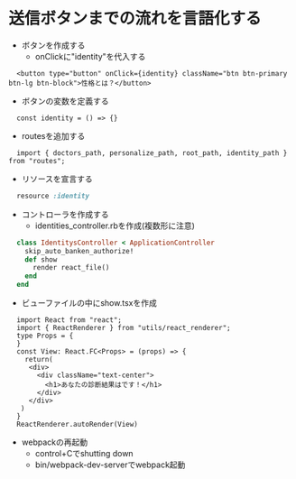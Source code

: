 # 送信ボタンまでの流れを言語化する
- ボタンを作成する
  - onClickに"identity"を代入する
```index.tsx
  <button type="button" onClick={identity} className="btn btn-primary btn-lg btn-block">性格とは？</button>
```
- ボタンの変数を定義する
```index.tsx
  const identity = () => {}
```
- routesを追加する
```
  import { doctors_path, personalize_path, root_path, identity_path } from "routes";
```
- リソースを宣言する
```routes.rb
  resource :identity
```
- コントローラを作成する
  - identities_controller.rbを作成(複数形に注意)
```identities_controller.rb
  class IdentitysController < ApplicationController
    skip_auto_banken_authorize!
    def show
      render react_file()
    end
  end
```
- ビューファイルの中にshow.tsxを作成
```
  import React from "react";
  import { ReactRenderer } from "utils/react_renderer";
  type Props = {
  }
  const View: React.FC<Props> = (props) => {
    return(
     <div>
       <div className="text-center">
         <h1>あなたの診断結果はです！</h1>
       </div>
     </div>
   )
  }
  ReactRenderer.autoRender(View)
```
- webpackの再起動
  - control+Cでshutting down
  - bin/webpack-dev-serverでwebpack起動
